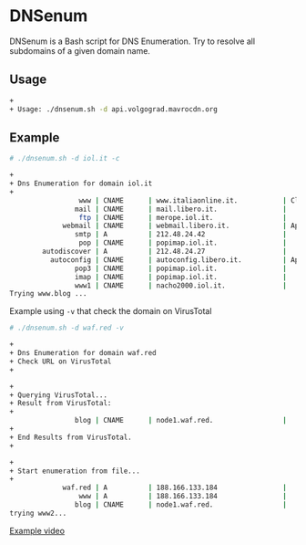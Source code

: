 # DNSenum
DNSenum is a Bash script for DNS Enumeration. Try to resolve all subdomains of a given domain name.

## Usage
```bash
+
+ Usage: ./dnsenum.sh -d api.volgograd.mavrocdn.org
```

## Example
```bash
# ./dnsenum.sh -d iol.it -c

+
+ Dns Enumeration for domain iol.it
+
                 www | CNAME      | www.italiaonline.it.           | CloudFront
                mail | CNAME      | mail.libero.it.                |           
                 ftp | CNAME      | merope.iol.it.                 |           
             webmail | CNAME      | webmail.libero.it.             | Apache
                smtp | A          | 212.48.24.42                   |           
                 pop | CNAME      | popimap.iol.it.                |           
        autodiscover | A          | 212.48.24.27                   |           
          autoconfig | CNAME      | autoconfig.libero.it.          | Apache/2.2.15 (CentOS)
                pop3 | CNAME      | popimap.iol.it.                |           
                imap | CNAME      | popimap.iol.it.                |           
                www1 | CNAME      | nacho2000.iol.it.              |           
Trying www.blog ...
```

Example using `-v` that check the domain on VirusTotal
```bash
# ./dnsenum.sh -d waf.red -v

+
+ Dns Enumeration for domain waf.red
+ Check URL on VirusTotal
+

+
+ Querying VirusTotal...
+ Result from VirusTotal:
+
                blog | CNAME      | node1.waf.red.                 |           
+
+ End Results from VirusTotal.
+

+
+ Start enumeration from file...
+
             waf.red | A          | 188.166.133.184                |           
                 www | A          | 188.166.133.184                |           
                blog | CNAME      | node1.waf.red.                 |
trying www2...
```

[Example video](https://github.com/GrayHats/DNSenum/raw/master/2018-08-23%2011.33.33.mp4)
